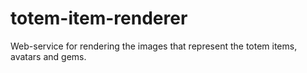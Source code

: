 # totem-item-renderer
Web-service for rendering the images that represent the totem items, avatars and gems.
 
